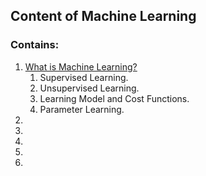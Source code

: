 ## Content of Machine Learning

### Contains:
1. [What is Machine Learning?](https://github.com/bjjaiswal/Machine-Learning-Notes/blob/master/1.%20What-is-machine-Learning.md)
    1.   Supervised Learning.
    2.   Unsupervised Learning.
    3.   Learning Model and Cost Functions.
    4.   Parameter Learning.
  2.
  3.
  4.
  5.
  6.
